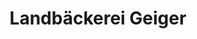 ---
title: "Landbäckerei Geiger"
url: /lauterstein/landbaeckerei-geiger-hauptstrasse/
shop: Bäckerei
---